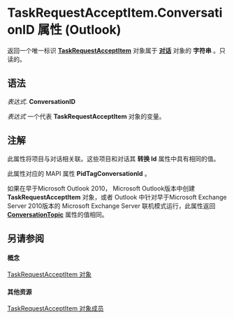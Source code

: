 
# TaskRequestAcceptItem.ConversationID 属性 (Outlook)

返回一个唯一标识 **[TaskRequestAcceptItem](a2905f72-0a67-b07d-7f85-84fe4de17c25.md)** 对象属于 **[对话](2705d38a-ebc0-e5a7-208b-ffe1f5446b1b.md)** 对象的 **字符串** 。只读的。


## 语法

 _表达式_. **ConversationID**

 _表达式_ 一个代表 **TaskRequestAcceptItem** 对象的变量。


## 注解

此属性将项目与对话相关联。这些项目和对话其 **转换 Id** 属性中具有相同的值。

此属性对应的 MAPI 属性 **PidTagConversationId** 。

如果在早于Microsoft Outlook 2010， Microsoft Outlook版本中创建 **TaskRequestAcceptItem** 对象，或者 Outlook 中针对早于Microsoft Exchange Server 2010版本的 Microsoft Exchange Server 联机模式运行，此属性返回 **[ConversationTopic](dc46a62a-2259-80a8-3abf-ce214d9c911b.md)** 属性的值相同。


## 另请参阅


#### 概念


[TaskRequestAcceptItem 对象](a2905f72-0a67-b07d-7f85-84fe4de17c25.md)
#### 其他资源


[TaskRequestAcceptItem 对象成员](fe91c4cc-f505-11d8-0d0a-84fc4d355651.md)